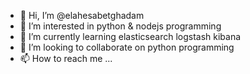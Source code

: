 - 👋 Hi, I’m @elahesabetghadam
- 👀 I’m interested in python & nodejs programming
- 🌱 I’m currently learning elasticsearch logstash kibana
- 💞️ I’m looking to collaborate on python programming
- 📫 How to reach me ...

